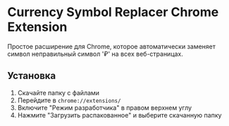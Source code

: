 # Currency Symbol Replacer Chrome Extension

Простое расширение для Chrome, которое автоматически заменяет символ неправильный символ '₽' на всех веб-страницах.

## Установка

1. Скачайте папку с файлами
2. Перейдите в `chrome://extensions/`
3. Включите "Режим разработчика" в правом верхнем углу
4. Нажмите "Загрузить распакованное" и выберите скачанную папку
